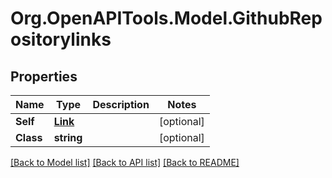 
# Org.OpenAPITools.Model.GithubRepositorylinks

## Properties

Name | Type | Description | Notes
------------ | ------------- | ------------- | -------------
**Self** | [**Link**](Link.md) |  | [optional] 
**Class** | **string** |  | [optional] 

[[Back to Model list]](../README.md#documentation-for-models)
[[Back to API list]](../README.md#documentation-for-api-endpoints)
[[Back to README]](../README.md)

